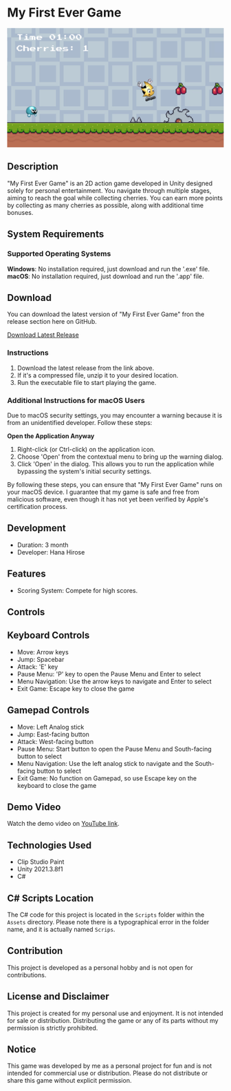 # My First Ever Game

![MyFirstEverGame_Image](https://github.com/HanaHirose/My-First-Ever-Game/blob/main/Images/MyFirstEverGame_Image.png)

## Description
"My First Ever Game" is an 2D action game developed in Unity designed solely for personal entertainment. You navigate through multiple stages, aiming to reach the goal while collecting cherries. You can earn more points by collecting as many cherries as possible, along with additional time bonuses.

## System Requirements

### Supported Operating Systems
**Windows**: No installation required, just download and run the '.exe' file.
**macOS**: No installation required, just download and run the '.app' file.

## Download
You can download the latest version of "My First Ever Game" fron the release section here on GitHub.

[Download Latest Release](https://github.com/HanaHirose/My-First-Ever-Game/releases)

### Instructions
1. Download the latest release from the link above.
2. If it's a compressed file, unzip it to your desired location.
3. Run the executable file to start playing the game.

### Additional Instructions for macOS Users

Due to macOS security settings, you may encounter a warning because it is from an unidentified developer. Follow these steps:

**Open the Application Anyway**
1. Right-click (or Ctrl-click) on the application icon.
2. Choose 'Open' from the contextual menu to bring up the warning dialog.
3. Click 'Open' in the dialog. This allows you to run the application while bypassing the system's initial security settings.

By following these steps, you can ensure that "My First Ever Game" runs on your macOS device. I guarantee that my game is safe and free from malicious software, even though it has not yet been verified by Apple's certification process.

## Development
- Duration: 3 month
- Developer: Hana Hirose

## Features
- Scoring System: Compete for high scores.

## Controls
## Keyboard Controls
- Move: Arrow keys
- Jump: Spacebar
- Attack: 'E' key
- Pause Menu: 'P' key to open the Pause Menu and Enter to select
- Menu Navigation: Use the arrow keys to navigate and Enter to select
- Exit Game: Escape key to close the game
## Gamepad Controls
- Move: Left Analog stick
- Jump: East-facing button
- Attack: West-facing button
- Pause Menu: Start button to open the Pause Menu and South-facing button to select
- Menu Navigation: Use the left analog stick to navigate and the South-facing button to select
- Exit Game: No function on Gamepad, so use Escape key on the keyboard to close the game

## Demo Video
Watch the demo video on [YouTube link](https://www.youtube.com/watch?v=BWZYLWTyg_A).

## Technologies Used
- Clip Studio Paint
- Unity 2021.3.8f1
- C#

## C# Scripts Location
The C# code for this project is located in the `Scripts` folder within the `Assets` directory. Please note there is a typographical error in the folder name, and it is actually named `Scrips`.

## Contribution
This project is developed as a personal hobby and is not open for contributions.

## License and Disclaimer
This project is created for my personal use and enjoyment. It is not intended for sale or distribution. Distributing the game or any of its parts without my permission is strictly prohibited.

## Notice
This game was developed by me as a personal project for fun and is not intended for commercial use or distribution. Please do not distribute or share this game without explicit permission.

